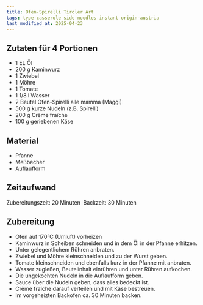 ```yaml
--- 
title: Ofen-Spirelli Tiroler Art 
tags: type-casserole side-noodles instant origin-austria
last_modified_at: 2025-04-23
--- 
```

## Zutaten für 4 Portionen
*  1 EL Öl
*  200 g Kaminwurz
* 1 Zwiebel
* 1 Möhre
* 1 Tomate
* 1 1/8 l Wasser
* 2 Beutel Ofen-Spirelli alle mamma (Maggi)
* 500 g kurze Nudeln (z.B. Spirelli)
* 200 g Crème fraîche
* 100 g geriebenen Käse

## Material
* Pfanne
* Meßbecher
* Auflaufform

## Zeitaufwand
Zubereitungszeit: 20 Minuten  
Backzeit: 30 Minuten  
  
## Zubereitung
* Ofen auf 170°C (Umluft) vorheizen
* Kaminwurz in Scheiben schneiden und in dem Öl in der Pfanne erhitzen.
* Unter gelegentlichem Rühren anbraten.
* Zwiebel und Möhre kleinschneiden und zu der Wurst geben.
* Tomate kleinschneiden und ebenfalls kurz in der Pfanne mit anbraten.
* Wasser zugießen, Beutelinhalt einrühren und unter Rühren aufkochen.
* Die ungekochten Nudeln in die Auflaufform geben.
* Sauce über die Nudeln geben, dass alles bedeckt ist.
* Crème fraîche darauf verteilen und mit Käse bestreuen.
* Im vorgeheizten Backofen ca. 30 Minuten backen.